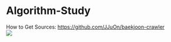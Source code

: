 # Algorithm-Study
How to Get Sources: <https://github.com/JJuOn/baekjoon-crawler>  
[![](http://mazassumnida.wtf/api/v2/generate_badge?boj=jwseo001)](https://www.acmicpc.net/user/jwseo001)
